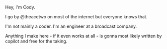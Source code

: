 Hey, I'm Cody.

I go by @theacetwo on most of the internet but everyone knows that.

I'm not mainly a coder. I'm an engineer at a broadcast company.

Anything I make here - if it even works at all - is gonna most likely written by copilot and free for the taking.
